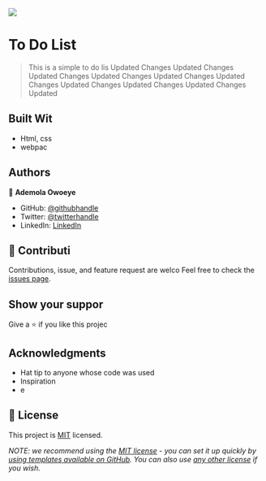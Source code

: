 ![](https://img.shields.io/badge/Microverse-blueviolet)

# To Do List

> This is a simple to do lis
Updated Changes
Updated Changes
Updated Changes
Updated Changes
Updated Changes
Updated Changes
Updated Changes
Updated Changes
Updated Changes
Updated

## Built Wit
- Html, css 
- webpac

## Authors

👤 **Ademola Owoeye**

- GitHub: [@githubhandle](https://github.com/githubhandle)
- Twitter: [@twitterhandle](https://twitter.com/twitterhandle)
- LinkedIn: [LinkedIn](https://linkedin.com/in/linkedinhandle)

## 🤝 Contributi

Contributions, issue, and feature request are welco
Feel free to check the [issues page](../../issues/).

## Show your suppor

Give a ⭐️ if you like this projec

## Acknowledgments

- Hat tip to anyone whose code was used
- Inspiration
- e

## 📝 License

This project is [MIT](./LICENSE) licensed.

_NOTE: we recommend using the [MIT license](https://choosealicense.com/licenses/mit/) - you can set it up quickly by [using templates available on GitHub](https://docs.github.com/en/communities/setting-up-your-project-for-healthy-contributions/adding-a-license-to-a-repository). You can also use [any other license](https://choosealicense.com/licenses/) if you wish._
